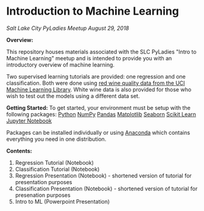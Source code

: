 # Introduction to Machine Learning

*Salt Lake City PyLadies Meetup
August 29, 2018*

__Overview:__

This repository houses materials associated with the SLC PyLadies "Intro to Machine Learning" meetup and is intended to provide you with an introductory overview of machine learning.  

Two supervised learning tutorials are provided: one regression and one classification.  Both were done using [red wine quality data from the UCI Machine Learning Library](https://archive.ics.uci.edu/ml/datasets/Wine+Quality).  White wine data is also provided for those who wish to test out the models using a different data set.  

__Getting Started:__
To get started, your environment must be setup with the following packages:
[Python](https://www.python.org/downloads/)
[NumPy](https://docs.scipy.org/doc/numpy/user/install.html)
[Pandas](https://pandas.pydata.org/pandas-docs/stable/install.html)
[Matplotlib](https://matplotlib.org/users/installing.html)
[Seaborn](https://seaborn.pydata.org/installing.html)
[Scikit Learn](http://scikit-learn.org/stable/install.html)
[Jupyter Notebook](http://jupyter.org/install)

Packages can be installed individually or using [Anaconda](https://www.anaconda.com/download/) which contains everything you need in one distribution.

__Contents:__
1. Regression Tutorial (Notebook)
2. Classification Tutorial (Notebook)
3. Regression Presentation (Notebook) - shortened version of tutorial for presentation purposes
4. Classification Presentation (Notebook) - shortened version of tutorial for presenation purposes 
5. Intro to ML (Powerpoint Presentation)
